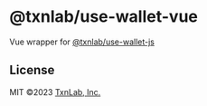 # @txnlab/use-wallet-vue

Vue wrapper for [@txnlab/use-wallet-js](https://github.com/TxnLab/use-wallet-js/tree/main/packages/use-wallet-js)

## License

MIT ©2023 [TxnLab, Inc.](https://txnlab.dev)
